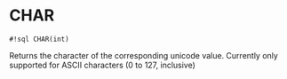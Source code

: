 # CHAR


`#!sql CHAR(int)`

Returns the character of the corresponding unicode value.
Currently only supported for ASCII characters (0 to 127,
inclusive)

